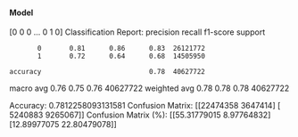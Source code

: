 #### Model
[0 0 0 ... 0 1 0]
Classification Report:
              precision    recall  f1-score   support

           0       0.81      0.86      0.83  26121772
           1       0.72      0.64      0.68  14505950

    accuracy                           0.78  40627722
   macro avg       0.76      0.75      0.76  40627722
weighted avg       0.78      0.78      0.78  40627722

Accuracy: 0.7812258093131581
Confusion Matrix:
[[22474358  3647414]
 [ 5240883  9265067]]
Confusion Matrix (%):
[[55.31779015  8.97764832]
 [12.89977075 22.80479078]]
